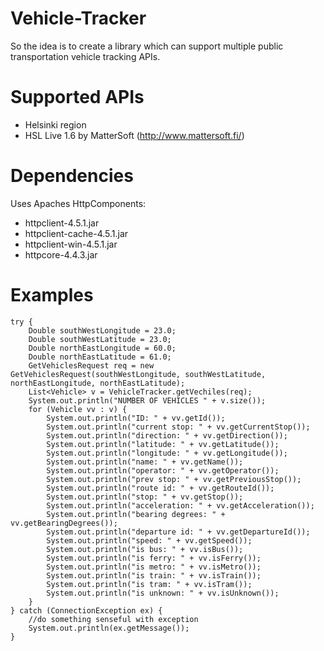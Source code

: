 # Vehicle-Tracker
So the idea is to create a library which can support multiple public transportation vehicle tracking APIs.

# Supported APIs
 - Helsinki region
  - HSL Live 1.6 by MatterSoft (http://www.mattersoft.fi/)

# Dependencies
Uses Apaches HttpComponents:
 - httpclient-4.5.1.jar
 - httpclient-cache-4.5.1.jar
 - httpclient-win-4.5.1.jar
 - httpcore-4.4.3.jar

# Examples
```
try {
    Double southWestLongitude = 23.0;
    Double southWestLatitude = 23.0;
    Double northEastLongitude = 60.0;
    Double northEastLatitude = 61.0;    
    GetVehiclesRequest req = new GetVehiclesRequest(southWestLongitude, southWestLatitude, northEastLongitude, northEastLatitude);
    List<Vehicle> v = VehicleTracker.getVechiles(req);
    System.out.println("NUMBER OF VEHICLES " + v.size());
    for (Vehicle vv : v) {
        System.out.println("ID: " + vv.getId());
        System.out.println("current stop: " + vv.getCurrentStop());
        System.out.println("direction: " + vv.getDirection());
        System.out.println("latitude: " + vv.getLatitude());
        System.out.println("longitude: " + vv.getLongitude());
        System.out.println("name: " + vv.getName());
        System.out.println("operator: " + vv.getOperator());
        System.out.println("prev stop: " + vv.getPreviousStop());
        System.out.println("route id: " + vv.getRouteId());
        System.out.println("stop: " + vv.getStop());
        System.out.println("acceleration: " + vv.getAcceleration());
        System.out.println("bearing degrees: " + vv.getBearingDegrees());
        System.out.println("departure id: " + vv.getDepartureId());
        System.out.println("speed: " + vv.getSpeed());
        System.out.println("is bus: " + vv.isBus());
        System.out.println("is ferry: " + vv.isFerry());
        System.out.println("is metro: " + vv.isMetro());
        System.out.println("is train: " + vv.isTrain());
        System.out.println("is tram: " + vv.isTram());
        System.out.println("is unknown: " + vv.isUnknown());
    }
} catch (ConnectionException ex) {
    //do something senseful with exception
    System.out.println(ex.getMessage());
}
```
